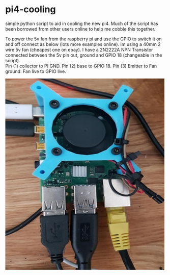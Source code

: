 # pi4-cooling
simple python script to aid in cooling the new pi4.
Much of the script has been borrowed from other users online to help me cobble this together.

To power the 5v fan from the raspberry pi and use the GPIO to switch it on and off connect as below (lots more examples online).
Im using a 40mm 2 wire 5v fan (cheapest one on ebay).
I have a 2N2222A NPN Transistor connected between the 5v pin out, ground and GPIO 18 (changeable in the script).
<br>Pin (1) collector to PI GND.
Pin (2) base to GPIO 18.
Pin (3) Emitter to Fan ground.
Fan live to GPIO live.

<img src="https://github.com/jasharrar/pi4-cooling/blob/master/fan.jpg" alt="fan" style="width:500px;height:600px;">

